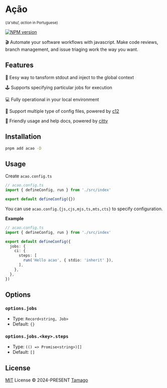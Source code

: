# Ação

<sup>(/a'sɐ̃ʊ̃/, <em>action</em> in Portuguese)</sup>

[![NPM version](https://img.shields.io/npm/v/acao)](https://www.npmjs.com/package/acao)

🎬 Automate your software workflows with javascript. Make code reviews, branch management, and issue triaging work the way you want.

## Features

🧲 Eesy way to tansform stdout and inject to the global context

🕹️ Supports specifying particular jobs for execution

💻 Fully operational in your local environment

🎳 Support multiple type of config files, powered by [c12](https://github.com/unjs/c12)

🎁 Friendly usage and help docs, powered by [citty](https://github.com/unjs/citty)

## Installation

```bash
pnpm add acao -D
```

## Usage

Create `acao.config.ts`

```js
// acao.config.ts
import { defineConfig, run } from './src/index'

export default defineConfig({})
```

You can use `acao.config.{js,cjs,mjs,ts,mts,cts}` to specify configuration.

**Example**

```ts
// acao.config.ts
import { defineConfig, run } from './src/index'

export default defineConfig({
  jobs: {
    ci: {
      steps: [
        run('Hello acao', { stdio: 'inherit' }),
      ],
    },
  },
})
```

## Options

### `options.jobs`

- Type: `Record<string, Job>`
- Default: `{}`

### `options.jobs.<key>.steps`

- Type: `(() => Promise<string>)[]`
- Default: `[]`

## License

[MIT](./LICENSE) License © 2024-PRESENT [Tamago](https://github.com/tmg0)
